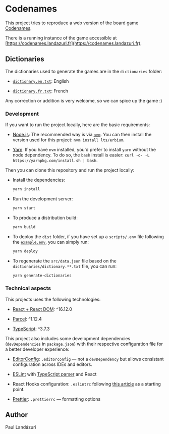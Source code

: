 # Codenames

This project tries to reproduce a web version of the board game [Codenames](<https://en.wikipedia.org/wiki/Codenames_(board_game)>).

There is a running instance of the game accessible at [https://codenames.landazuri.fr](https://codenames.landazuri.fr).

## Dictionaries

The dictionaries used to generate the games are in the `dictionaries` folder:

- [`dictionary.en.txt`](./dictionaries/dictionary.en.txt): English

- [`dictionary.fr.txt`](./dictionaries/dictionary.fr.txt): French

Any correction or addition is very welcome, so we can spice up the game :)

### Development

If you want to run the project locally, here are the basic requirements:

- [Node.js](https://nodejs.org/en/): The recommended way is via [`nvm`](https://github.com/nvm-sh/nvm). You can then install the version used for this project: `nvm install lts/erbium`.

- [Yarn](https://classic.yarnpkg.com/): If you have `nvm` installed, you'd prefer to install `yarn` without the node dependency. To do so, the `bash` install is easier: `curl -o- -L https://yarnpkg.com/install.sh | bash`.

Then you can clone this repository and run the project locally:

- Install the dependencies:

  ```sh
  yarn install
  ```

- Run the development server:

  ```sh
  yarn start
  ```

- To produce a distribution build:

  ```sh
  yarn build
  ```

- To deploy the `dist` folder, if you have set up a `scripts/.env` file following the [`example.env`](./scripts/example.env), you can simply run:

  ```sh
  yarn deploy
  ```

- To regenerate the `src/data.json` file based on the `dictionaries/dictionary.**.txt` file, you can run:
  ```sh
  yarn generate-dictionaries
  ```

### Technical aspects

This projects uses the following technologies:

- [React + React DOM](https://reactjs.org/): ^16.12.0

- [Parcel](https://parceljs.org/): ^1.12.4

- [TypeScript](https://www.typescriptlang.org/): ^3.7.3

This project also includes some development dependencies (`devDependencies` in `package.json`) with their respective configuration file for a better developer experience:

- [EditorConfig](https://editorconfig.org/): `.editorconfig` — not a `devDependency` but allows consistant configuration across IDEs and editors.

- [ESLint](https://eslint.org/) with [TypeScript parser](https://github.com/typescript-eslint/typescript-eslint) and React

- React Hooks configuration: `.eslintrc` following [this article](https://medium.com/@oliver.grack/using-eslint-with-typescript-and-react-hooks-and-vscode-c583a18f0c75) as a starting point.
- [Prettier](https://prettier.io/): `.prettierrc` — formatting options

## Author

Paul Landázuri
